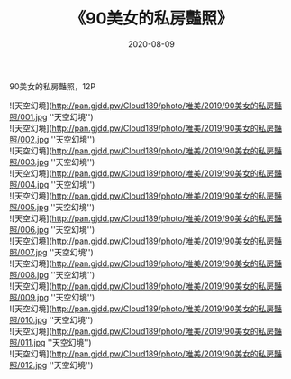 ﻿---
layout: post
title:  《90美女的私房豔照》
date:   2020-08-09
img: http://pan.gjdd.pw/Cloud189/photo/唯美/2019/90美女的私房豔照/000.jpg
categories: [美女, 清纯, 唯美]
---

90美女的私房豔照，12P



![天空幻境](http://pan.gjdd.pw/Cloud189/photo/唯美/2019/90美女的私房豔照/001.jpg ''天空幻境'') <br>
![天空幻境](http://pan.gjdd.pw/Cloud189/photo/唯美/2019/90美女的私房豔照/002.jpg ''天空幻境'') <br>
![天空幻境](http://pan.gjdd.pw/Cloud189/photo/唯美/2019/90美女的私房豔照/003.jpg ''天空幻境'') <br>
![天空幻境](http://pan.gjdd.pw/Cloud189/photo/唯美/2019/90美女的私房豔照/004.jpg ''天空幻境'') <br>
![天空幻境](http://pan.gjdd.pw/Cloud189/photo/唯美/2019/90美女的私房豔照/005.jpg ''天空幻境'') <br>
![天空幻境](http://pan.gjdd.pw/Cloud189/photo/唯美/2019/90美女的私房豔照/006.jpg ''天空幻境'') <br>
![天空幻境](http://pan.gjdd.pw/Cloud189/photo/唯美/2019/90美女的私房豔照/007.jpg ''天空幻境'') <br>
![天空幻境](http://pan.gjdd.pw/Cloud189/photo/唯美/2019/90美女的私房豔照/008.jpg ''天空幻境'') <br>
![天空幻境](http://pan.gjdd.pw/Cloud189/photo/唯美/2019/90美女的私房豔照/009.jpg ''天空幻境'') <br>
![天空幻境](http://pan.gjdd.pw/Cloud189/photo/唯美/2019/90美女的私房豔照/010.jpg ''天空幻境'') <br>
![天空幻境](http://pan.gjdd.pw/Cloud189/photo/唯美/2019/90美女的私房豔照/011.jpg ''天空幻境'') <br>
![天空幻境](http://pan.gjdd.pw/Cloud189/photo/唯美/2019/90美女的私房豔照/012.jpg ''天空幻境'') <br>